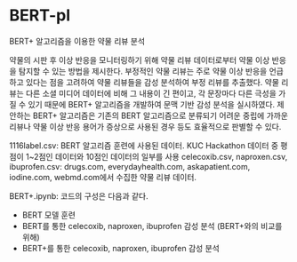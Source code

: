 # BERT-pl
BERT+ 알고리즘을 이용한 약물 리뷰 분석

약물의 시판 후 이상 반응을 모니터링하기 위해 약물 리뷰 데이터로부터 약물 이상 반응을 탐지할 수 있는 방법을 제시한다. 부정적인 약물 리뷰는 주로 약물 이상 반응을 언급하고 있다는 점을 고려하여 약물 리뷰들을 감성 분석하여 부정 리뷰를 추출했다. 약물 리뷰는 다른 소셜 미디어 데이터에 비해 그 내용이 긴 편이고, 각 문장마다 다른 극성을 가질 수 있기 때문에 BERT+ 알고리즘을 개발하여 문맥 기반 감성 분석을 실시하였다.
제안하는 BERT+ 알고리즘은 기존의 BERT 알고리즘으로 분류되기 어려운 중립에 가까운 리뷰나 약물 이상 반응 용어가 증상으로 사용된 경우 등도 효율적으로 판별할 수 있다.

1116label.csv: BERT 알고리즘 훈련에 사용된 데이터. KUC Hackathon 데이터 중 평점이 1~2점인 데이터와 10점인 데이터의 일부를 사용
celecoxib.csv, naproxen.csv, ibuprofen.csv: drugs.com, everydayhealth.com, askapatient.com, iodine.com, webmd.com에서 수집한 약물 리뷰 데이터.

BERT+.ipynb: 코드의 구성은 다음과 같다.
- BERT 모델 훈련
- BERT를 통한 celecoxib, naproxen, ibuprofen 감성 분석 (BERT+와의 비교를 위해)
- BERT+를 통한 celecoxib, naproxen, ibuprofen 감성 분석
